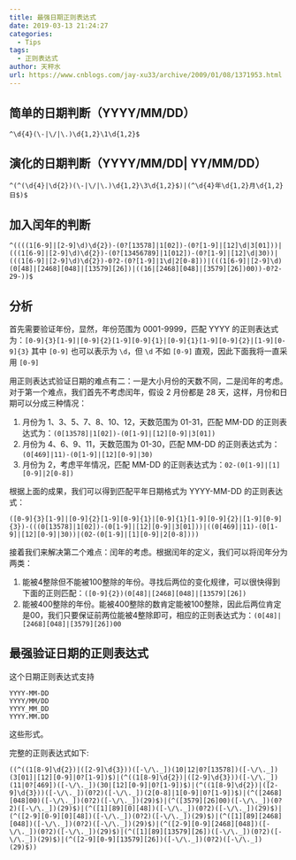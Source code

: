 ```yaml
---
title: 最强日期正则表达式
date: 2019-03-13 21:24:27
categories:
  - Tips
tags:
  - 正则表达式
author: 天秤水
url: https://www.cnblogs.com/jay-xu33/archive/2009/01/08/1371953.html
---
```


## 简单的日期判断（YYYY/MM/DD）

```
^\d{4}(\-|\/|\.)\d{1,2}\1\d{1,2}$
```

## 演化的日期判断（YYYY/MM/DD| YY/MM/DD）
 
```
^(^(\d{4}|\d{2})(\-|\/|\.)\d{1,2}\3\d{1,2}$)|(^\d{4}年\d{1,2}月\d{1,2}日$)$
```

## 加入闰年的判断
```
^((((1[6-9]|[2-9]\d)\d{2})-(0?[13578]|1[02])-(0?[1-9]|[12]\d|3[01]))|(((1[6-9]|[2-9]\d)\d{2})-(0?[13456789]|1[012])-(0?[1-9]|[12]\d|30))|(((1[6-9]|[2-9]\d)\d{2})-0?2-(0?[1-9]|1\d|2[0-8]))|(((1[6-9]|[2-9]\d)(0[48]|[2468][048]|[13579][26])|((16|[2468][048]|[3579][26])00))-0?2-29-))$
```
<!--more-->
## 分析

首先需要验证年份，显然，年份范围为 0001-9999，匹配 YYYY 的正则表达式为：`[0-9]{3}[1-9]|[0-9]{2}[1-9][0-9]{1}|[0-9]{1}[1-9][0-9]{2}|[1-9][0-9]{3}`
其中 `[0-9]` 也可以表示为 `\d`，但 `\d` 不如 `[0-9]` 直观，因此下面我将一直采用 `[0-9]`

用正则表达式验证日期的难点有二：一是大小月份的天数不同，二是闰年的考虑。
对于第一个难点，我们首先不考虑闰年，假设 2 月份都是 28 天，这样，月份和日期可以分成三种情况：

1. 月份为 1、3、5、7、8、10、12，天数范围为 01-31，匹配 MM-DD 的正则表达式为：`(0[13578]|1[02])-(0[1-9]|[12][0-9]|3[01])`
2. 月份为 4、6、9、11，天数范围为 01-30，匹配 MM-DD 的正则表达式为：`(0[469]|11)-(0[1-9]|[12][0-9]|30)`
3. 月份为 2，考虑平年情况，匹配 MM-DD 的正则表达式为：`02-(0[1-9]|[1][0-9]|2[0-8])`

根据上面的成果，我们可以得到匹配平年日期格式为 YYYY-MM-DD 的正则表达式：
```
([0-9]{3}[1-9]|[0-9]{2}[1-9][0-9]{1}|[0-9]{1}[1-9][0-9]{2}|[1-9][0-9]{3})-(((0[13578]|1[02])-(0[1-9]|[12][0-9]|3[01]))|((0[469]|11)-(0[1-9]|[12][0-9]|30))|(02-(0[1-9]|[1][0-9]|2[0-8])))
```

接着我们来解决第二个难点：闰年的考虑。根据闰年的定义，我们可以将闰年分为两类：

1. 能被4整除但不能被100整除的年份。寻找后两位的变化规律，可以很快得到下面的正则匹配：`([0-9]{2})(0[48]|[2468][048]|[13579][26])`
2. 能被400整除的年份。能被400整除的数肯定能被100整除，因此后两位肯定是00，我们只要保证前两位能被4整除即可，相应的正则表达式为：`(0[48]|[2468][048]|[3579][26])00`

## 最强验证日期的正则表达式

这个日期正则表达式支持
```
YYYY-MM-DD 
YYYY/MM/DD 
YYYY_MM_DD 
YYYY.MM.DD
```
这些形式。

完整的正则表达式如下:
```
((^((1[8-9]\d{2})|([2-9]\d{3}))([-\/\._])(10|12|0?[13578])([-\/\._])(3[01]|[12][0-9]|0?[1-9])$)|(^((1[8-9]\d{2})|([2-9]\d{3}))([-\/\._])(11|0?[469])([-\/\._])(30|[12][0-9]|0?[1-9])$)|(^((1[8-9]\d{2})|([2-9]\d{3}))([-\/\._])(0?2)([-\/\._])(2[0-8]|1[0-9]|0?[1-9])$)|(^([2468][048]00)([-\/\._])(0?2)([-\/\._])(29)$)|(^([3579][26]00)([-\/\._])(0?2)([-\/\._])(29)$)|(^([1][89][0][48])([-\/\._])(0?2)([-\/\._])(29)$)|(^([2-9][0-9][0][48])([-\/\._])(0?2)([-\/\._])(29)$)|(^([1][89][2468][048])([-\/\._])(0?2)([-\/\._])(29)$)|(^([2-9][0-9][2468][048])([-\/\._])(0?2)([-\/\._])(29)$)|(^([1][89][13579][26])([-\/\._])(0?2)([-\/\._])(29)$)|(^([2-9][0-9][13579][26])([-\/\._])(0?2)([-\/\._])(29)$))
```
